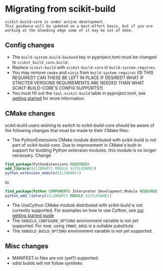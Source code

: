 # Migrating from scikit-build

```{warning}
scikit-build-core is under active development.
This guidance will be updated on a best-effort basis, but if you are working at the bleeding edge some of it may be out of date.
```

## Config changes

- The `build-system.build-backend` key in pyproject.toml must be changed to
  `scikit_build_core.build`.
- Replace `scikit-build` with `scikit-build-core` in `build-system.requires`.
- You may remove `cmake` and `ninja` from `build-system.requires` (IS THIS
  REQUIRED? CAN THESE BE LEFT IN PLACE IF DESIRED? WHAT IF STRICTER VERSIONS
  REQUIREMENTS ARE NEEDED THAN WHAT SCIKIT-BUILD-CORE'S CONFIG SUPPORTS?)
- You must fill out the `tool.scikit-build` table in pyproject.toml, see
  [getting started](./getting_started.md) for more information.

## CMake changes

scikit-build users wishing to switch to scikit-build-core should be aware of the
following changes that must be made to their CMake files:

- The PythonExtensions CMake module distributed with scikit-build is not part of
  scikit-build-core. Due to improvement in CMake's built-in support for building
  Python extension modules, this module is no longer necessary. Change

```cmake
find_package(PythonExtensions REQUIRED)
add_library(${LIBRARY} MODULE ${FILENAME})
python_extension_module(${LIBRARY})
```

to

```cmake
find_package(Python COMPONENTS Interpreter Development.Module REQUIRED)
python_add_library(${LIBRARY} MODULE ${FILENAME})
```

- The UseCython CMake module distributed with scikit-build is not currently
  supported. For examples on how to use Cython, see
  [our getting started guide](./getting_started.md)
- The `SKBUILD_CONFIGURE_OPTIONS` environment variable is not yet supported. For
  now, using `CMAKE_ARGS` is a suitable substitute.
- The `SKBUILD_BUILD_OPTIONS` environment variable is not yet supported.


## Misc changes

- MANIFEST.in files are not (yet?) supported.
- sdist builds will not follow symlinks
